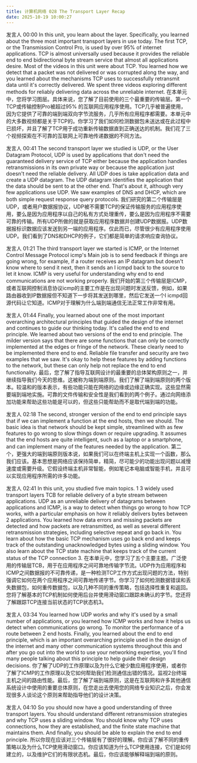 ```yaml
---
title: 计算机网络 028 The Transport Layer Recap
date: 2025-10-19 10:00:27
---
```


发言人   00:00
In this unit, you learn about the layer. Specifically, you learned about the three most important transport layers in use today. The first TCP, or the Transmission Control Pro, is used by over 95% of internet applications. TCP is almost universally used because it provides the reliable end to end bidirectional byte stream service that almost all applications desire. Most of the videos in this unit were about TCP. You learned how we detect that a packet was not delivered or was corrupted along the way, and you learned about the mechanisms TCP uses to successfully retransmit data until it's correctly delivered. We spent three videos exploring different methods for reliably delivering data across the unreliable internet. 
在本单元中，您将学习图层。具体来说，您了解了目前使用的三个最重要的传输层。第一个TCP或传输控制Pro被超过95% 的互联网应用程序使用。TCP几乎被普遍使用，因为它提供了可靠的端到端双向字节流服务，几乎所有应用程序都需要。本单元中的大多数视频都是关于TCP的。你学习了我们如何检测数据包未送达或在此过程中已损坏，并且了解了TCP用于成功重新传输数据直到正确送达的机制。我们花了三个视频探索在不可靠的互联网上可靠地传递数据的不同方法。


发言人   00:41
The second transport layer we studied is UDP, or the User Datagram Protocol, UDP is used by applications that don't need the guaranteed delivery service of TCP either because the application handles retransmissions in its own private way or because the application just doesn't need the reliable delivery. All UDP does is take application data and create a UDP datagram. The UDP datagram identifies the application that the data should be sent to at the other end. That's about it, although very few applications use UDP. We saw examples of DNS and DHCP, which are both simple request response query protocols. 
我们研究的第二个传输层是UDP，或者用户数据报协议，UDP被不需要TCP的保证传输服务的应用程序使用，要么是因为应用程序以自己的私有方式处理重传，要么是因为应用程序不需要可靠的传输。所有UDP所做的就是获取应用程序数据并创建UDP数据报。UDP数据报标识数据应该发送到另一端的应用程序。仅此而已，尽管很少有应用程序使用UDP。我们看到了DNS和DHCP的例子，它们都是简单的请求响应查询协议。

发言人   01:21
The third transport layer we started is ICMP, or the Internet Control Message Protocol icmp's Main job is to send feedback if things are going wrong, for example, if a router receives an IP datagram but doesn't know where to send it next, then it sends an I icmpd back to the source to let it know. ICMP is very useful for understanding why end to end communications are not working properly. 
我们开始的第三个传输层是ICMP，或者互联网控制消息协议icmp的主要工作是在出现问题时发送反馈，例如，如果路由器收到IP数据报但不知道下一步将其发送到哪里，然后它发送一个I icmpd回源代码让它知道。ICMP对于理解为什么端到端通信无法正常工作非常有用。

发言人   01:44
Finally, you learned about one of the most important overarching architectural principles that guided the design of the internet and continues to guide our thinking today. It's called the end to end principle. We learned about two versions of the end to end principle. The milder version says that there are some functions that can only be correctly implemented at the edges or fringe of the network. These clearly need to be implemented there end to end. Reliable file transfer and security are two examples that we saw. It's okay to help these features by adding functions to the network, but these can only help not replace the end to end functionality. 
最后，您了解了指导互联网设计的最重要的总体架构原则之一，并继续指导我们今天的思维。这被称为端到端原则。我们了解了端到端原则的两个版本。较温和的版本表示，有些功能只能在网络的边缘或边缘正确实现。这些显然需要端到端地实施。可靠的文件传输和安全性是我们看到的两个例子。通过向网络添加功能来帮助这些功能是可以的，但这些只能帮助而不是取代端到端的功能。

发言人   02:18
The second, stronger version of the end to end principle says that if we can implement a function at the end hosts, then we should. The basic idea is that network should be kept simple, streamlined with as few features to go wrong to slow things down or require upgrading. It assumes that the end hosts are quite intelligent, such as a laptop or a smartphone, and can implement many of the features needed by the application. 
第二个，更强大的端到端原则版本说，如果我们可以在终端主机上实现一个函数，那么我们应该。基本思想是网络应该保持简单，精简，尽可能少的功能出现问题以减慢速度或需要升级。它假设终端主机非常智能，例如笔记本电脑或智能手机，并且可以实现应用程序所需的许多功能。


发言人   02:41
In this unit, you studied five main topics. 1 3 widely used transport layers TCB for reliable delivery of a byte stream between applications. UDP as an unreliable delivery of datagrams between applications and ICMP, is a way to detect when things go wrong to how TCP works, with a particular emphasis on how it reliably delivers bytes between 2 applications. You learned how data errors and missing packets are detected and how packets are retransmitted, as well as several different retransmission strategies, including selective repeat and go back in. You learn about how the basic TCP mechanism uses go back end and keeps track of the outstanding unacknowledged bytes using a sliding window. You also learn about the TCP state machine that keeps track of the current status of the TCP connection 3. 
在本单元中，您学习了五个主要主题。广泛使用的传输层TCB，用于在应用程序之间可靠地传输字节流。UDP作为应用程序和ICMP之间数据报的不可靠传递，是一种检测TCP工作方式出现问题的方法，特别强调它如何在两个应用程序之间可靠地传递字节。你学习了如何检测数据错误和丢失数据包，如何重传数据包，以及几种不同的重传策略，包括选择性重复和返回。您将了解基本的TCP机制如何使用后台并使用滑动窗口跟踪未确认的字节。您还将了解跟踪TCP连接当前状态的TCP状态机3。

发言人   03:34
You learned how UDP works and why it's used by a small number of applications, or you learned how ICMP works and how it helps us detect when communications go wrong. To monitor the performance of a route between 2 end hosts. Finally, you learned about the end to end principle, which is an important overarching principle used in the design of the internet and many other communication systems throughout this and after you go out into the world to use your networking expertise, you'll find many people talking about this principle to help guide their design decisions. 
你了解了UDP的工作原理以及为什么它被少数应用程序使用，或者你了解了ICMP的工作原理以及它如何帮助我们检测通信出错的情况。监视2台终端主机之间的路由性能。最后，您了解了端到端原则，这是在互联网和许多其他通信系统设计中使用的重要总体原则，在您走出去使用您的网络专业知识之后，你会发现很多人谈论这个原则来帮助指导他们的设计决策。


发言人   04:10
So you should now have a good understanding of three transport layers. You should understand different retransmission strategies and why TCP uses a sliding window. You should know why TCP uses connections, how they are established, and the finite state machine that maintains them. And finally, you should be able to explain the end to end principle. 
所以你现在应该对三个传输层有了很好的理解。你应该了解不同的重传策略以及为什么TCP使用滑动窗口。你应该知道为什么TCP使用连接，它们是如何建立的，以及维护它们的有限状态机。最后，你应该能够解释端到端的原则。